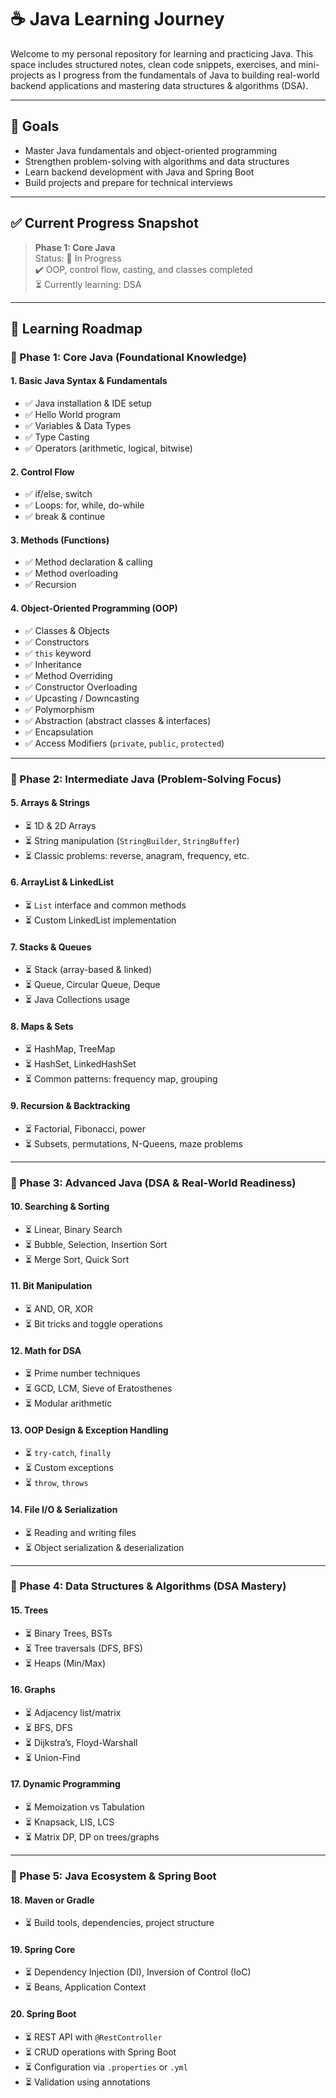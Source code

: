 # ☕ Java Learning Journey

Welcome to my personal repository for learning and practicing Java. This space includes structured notes, clean code snippets, exercises, and mini-projects as I progress from the fundamentals of Java to building real-world backend applications and mastering data structures & algorithms (DSA).

---

## 🎯 Goals

- Master Java fundamentals and object-oriented programming
- Strengthen problem-solving with algorithms and data structures
- Learn backend development with Java and Spring Boot
- Build projects and prepare for technical interviews

---

## ✅ Current Progress Snapshot

> **Phase 1: Core Java**  
> Status: 🚧 In Progress  
> ✔️ OOP, control flow, casting, and classes completed  
> ⏳ Currently learning: DSA

---

## 📘 Learning Roadmap

### 📗 Phase 1: Core Java (Foundational Knowledge)

#### 1. Basic Java Syntax & Fundamentals
- ✅ Java installation & IDE setup
- ✅ Hello World program
- ✅ Variables & Data Types
- ✅ Type Casting
- ✅ Operators (arithmetic, logical, bitwise)

#### 2. Control Flow
- ✅ if/else, switch
- ✅ Loops: for, while, do-while
- ✅ break & continue

#### 3. Methods (Functions)
- ✅ Method declaration & calling
- ✅ Method overloading
- ✅ Recursion

#### 4. Object-Oriented Programming (OOP)
- ✅ Classes & Objects
- ✅ Constructors
- ✅ `this` keyword
- ✅ Inheritance
- ✅ Method Overriding
- ✅ Constructor Overloading
- ✅ Upcasting / Downcasting
- ✅ Polymorphism
- ✅ Abstraction (abstract classes & interfaces)
- ✅ Encapsulation
- ✅ Access Modifiers (`private`, `public`, `protected`)

---

### 📘 Phase 2: Intermediate Java (Problem-Solving Focus)

#### 5. Arrays & Strings
- ⏳ 1D & 2D Arrays
- ⏳ String manipulation (`StringBuilder`, `StringBuffer`)
- ⏳ Classic problems: reverse, anagram, frequency, etc.

#### 6. ArrayList & LinkedList
- ⏳ `List` interface and common methods
- ⏳ Custom LinkedList implementation

#### 7. Stacks & Queues
- ⏳ Stack (array-based & linked)
- ⏳ Queue, Circular Queue, Deque
- ⏳ Java Collections usage

#### 8. Maps & Sets
- ⏳ HashMap, TreeMap
- ⏳ HashSet, LinkedHashSet
- ⏳ Common patterns: frequency map, grouping

#### 9. Recursion & Backtracking
- ⏳ Factorial, Fibonacci, power
- ⏳ Subsets, permutations, N-Queens, maze problems

---

### 📘 Phase 3: Advanced Java (DSA & Real-World Readiness)

#### 10. Searching & Sorting
- ⏳ Linear, Binary Search
- ⏳ Bubble, Selection, Insertion Sort
- ⏳ Merge Sort, Quick Sort

#### 11. Bit Manipulation
- ⏳ AND, OR, XOR
- ⏳ Bit tricks and toggle operations

#### 12. Math for DSA
- ⏳ Prime number techniques
- ⏳ GCD, LCM, Sieve of Eratosthenes
- ⏳ Modular arithmetic

#### 13. OOP Design & Exception Handling
- ⏳ `try-catch`, `finally`
- ⏳ Custom exceptions
- ⏳ `throw`, `throws`

#### 14. File I/O & Serialization
- ⏳ Reading and writing files
- ⏳ Object serialization & deserialization

---

### 📘 Phase 4: Data Structures & Algorithms (DSA Mastery)

#### 15. Trees
- ⏳ Binary Trees, BSTs
- ⏳ Tree traversals (DFS, BFS)
- ⏳ Heaps (Min/Max)

#### 16. Graphs
- ⏳ Adjacency list/matrix
- ⏳ BFS, DFS
- ⏳ Dijkstra’s, Floyd-Warshall
- ⏳ Union-Find

#### 17. Dynamic Programming
- ⏳ Memoization vs Tabulation
- ⏳ Knapsack, LIS, LCS
- ⏳ Matrix DP, DP on trees/graphs

---

### 📘 Phase 5: Java Ecosystem & Spring Boot

#### 18. Maven or Gradle
- ⏳ Build tools, dependencies, project structure

#### 19. Spring Core
- ⏳ Dependency Injection (DI), Inversion of Control (IoC)
- ⏳ Beans, Application Context

#### 20. Spring Boot
- ⏳ REST API with `@RestController`
- ⏳ CRUD operations with Spring Boot
- ⏳ Configuration via `.properties` or `.yml`
- ⏳ Validation using annotations
